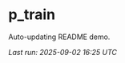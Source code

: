 # p_train

Auto-updating README demo.

<!--START_SECTION:status-->
_Last run: 2025-09-02 16:25 UTC_
<!--END_SECTION:status-->





















































































































































































































































































































